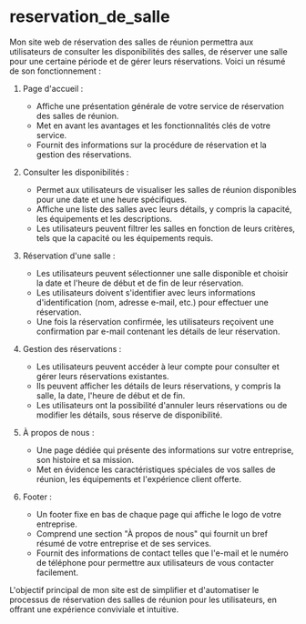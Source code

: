 # reservation_de_salle

Mon site web de réservation des salles de réunion permettra aux utilisateurs de consulter les disponibilités des salles, de réserver une salle pour une certaine période et de gérer leurs réservations. Voici un résumé de son fonctionnement :

1. Page d'accueil :
   - Affiche une présentation générale de votre service de réservation des salles de réunion.
   - Met en avant les avantages et les fonctionnalités clés de votre service.
   - Fournit des informations sur la procédure de réservation et la gestion des réservations.

2. Consulter les disponibilités :
   - Permet aux utilisateurs de visualiser les salles de réunion disponibles pour une date et une heure spécifiques.
   - Affiche une liste des salles avec leurs détails, y compris la capacité, les équipements et les descriptions.
   - Les utilisateurs peuvent filtrer les salles en fonction de leurs critères, tels que la capacité ou les équipements requis.

3. Réservation d'une salle :
   - Les utilisateurs peuvent sélectionner une salle disponible et choisir la date et l'heure de début et de fin de leur réservation.
   - Les utilisateurs doivent s'identifier avec leurs informations d'identification (nom, adresse e-mail, etc.) pour effectuer une réservation.
   - Une fois la réservation confirmée, les utilisateurs reçoivent une confirmation par e-mail contenant les détails de leur réservation.

4. Gestion des réservations :
   - Les utilisateurs peuvent accéder à leur compte pour consulter et gérer leurs réservations existantes.
   - Ils peuvent afficher les détails de leurs réservations, y compris la salle, la date, l'heure de début et de fin.
   - Les utilisateurs ont la possibilité d'annuler leurs réservations ou de modifier les détails, sous réserve de disponibilité.

5. À propos de nous :
   - Une page dédiée qui présente des informations sur votre entreprise, son histoire et sa mission.
   - Met en évidence les caractéristiques spéciales de vos salles de réunion, les équipements et l'expérience client offerte.

6. Footer :
   - Un footer fixe en bas de chaque page qui affiche le logo de votre entreprise.
   - Comprend une section "À propos de nous" qui fournit un bref résumé de votre entreprise et de ses services.
   - Fournit des informations de contact telles que l'e-mail et le numéro de téléphone pour permettre aux utilisateurs de vous contacter facilement.

L'objectif principal de mon site est de simplifier et d'automatiser le processus de réservation des salles de réunion pour les utilisateurs, en offrant une expérience conviviale et intuitive. 
